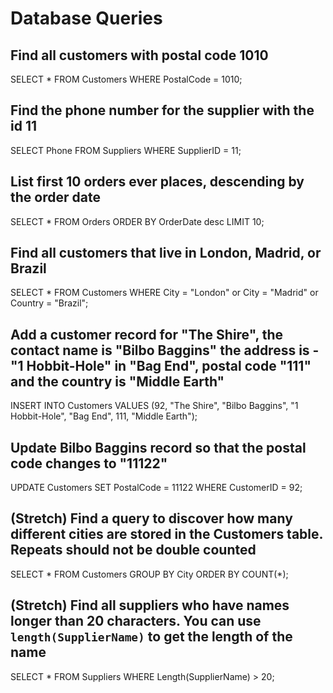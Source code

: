 # Database Queries

## Find all customers with postal code 1010
SELECT * FROM Customers
WHERE PostalCode = 1010;

## Find the phone number for the supplier with the id 11
SELECT Phone FROM Suppliers
WHERE SupplierID = 11;

## List first 10 orders ever places, descending by the order date
SELECT * FROM Orders
ORDER BY OrderDate desc
LIMIT 10;

## Find all customers that live in London, Madrid, or Brazil
SELECT * FROM Customers
WHERE City = "London" or City = "Madrid" or Country = "Brazil";

## Add a customer record for "The Shire", the contact name is "Bilbo Baggins" the address is -"1 Hobbit-Hole" in "Bag End", postal code "111" and the country is "Middle Earth"
INSERT INTO Customers 
VALUES (92, "The Shire", "Bilbo Baggins", "1 Hobbit-Hole", "Bag End", 111, "Middle Earth");

## Update Bilbo Baggins record so that the postal code changes to "11122"
UPDATE Customers SET PostalCode = 11122
WHERE CustomerID = 92;

## (Stretch) Find a query to discover how many different cities are stored in the Customers table. Repeats should not be double counted
SELECT * FROM Customers 
GROUP BY City 
ORDER BY COUNT(*);

## (Stretch) Find all suppliers who have names longer than 20 characters. You can use `length(SupplierName)` to get the length of the name
SELECT * FROM Suppliers
WHERE Length(SupplierName) > 20;

